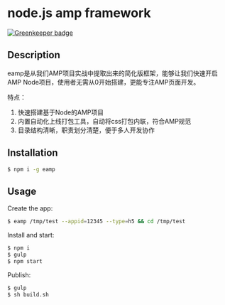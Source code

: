 # node.js amp framework

[![Greenkeeper badge](https://badges.greenkeeper.io/Jade05/eamp.svg)](https://greenkeeper.io/)

## Description

eamp是从我们AMP项目实战中提取出来的简化版框架，能够让我们快速开启AMP Node项目，使用者无需从0开始搭建，更能专注AMP页面开发。

特点：
1. 快速搭建基于Node的AMP项目
2. 内置自动化上线打包工具，自动将css打包内联，符合AMP规范
3. 目录结构清晰，职责划分清楚，便于多人开发协作

## Installation

```sh
$ npm i -g eamp
```

## Usage

Create the app:

```sh
$ eamp /tmp/test --appid=12345 --type=h5 && cd /tmp/test
```

Install and start:

```sh
$ npm i
$ gulp
$ npm start
```

Publish:
```sh
$ gulp
$ sh build.sh
```